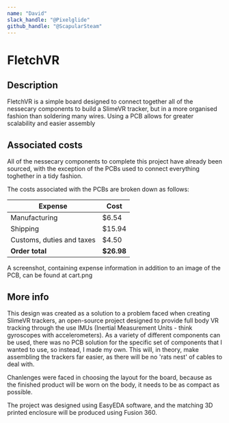 ```yaml
---
name: "David"
slack_handle: "@Pixelglide"
github_handle: "@ScapularSteam"
---
```


# FletchVR #

## Description ##
FletchVR is a simple board designed to connect together all of the nessecary components to build a SlimeVR tracker, but in a more organised fashion than soldering many wires. Using a PCB allows for greater scalability and easier assembly

## Associated costs ##
All of the nessecary components to complete this project have already been sourced, with the exception of the PCBs used to connect everything toghether in a tidy fashion.

The costs associated with the PCBs are broken down as follows:

|Expense| Cost |
|--|--|
| Manufacturing | $6.54 |
| Shipping | $15.94 |
| Customs, duties and taxes | $4.50 |
| **Order total** | **$26.98** |

A screenshot, containing expense information in addition to an image of the PCB, can be found at cart.png

## More info ##

This design was created as a solution to a problem faced when creating SlimeVR trackers, an open-source project designed to provide full body VR tracking through the use IMUs (Inertial Measurement Units - think gyroscopes with accelerometers). As a variety of different components can be used, there was no PCB solution for the specific set of components that I wanted to use, so instead, I made my own. This will, in theory, make assembling the trackers far easier, as there will be no 'rats nest' of cables to deal with.

Chanlenges were faced in choosing the layout for the board, because as the finished product will be worn on the body, it needs to be as compact as possible.

The project was designed using EasyEDA software, and the matching 3D printed enclosure will be produced using Fusion 360.
